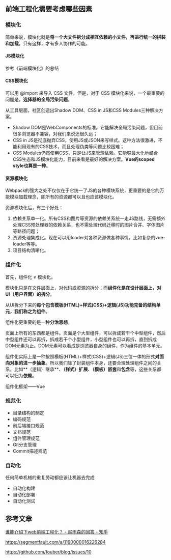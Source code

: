 ## 前端工程化需要考虑哪些因素

### 模块化

简单来说，模块化就是**将一个大文件拆分成相互依赖的小文件，再进行统一的拼装和加载**。只有这样，才有多人协作的可能。

#### JS模块化

参考《前端模块化》的总结

#### CSS模块化

可以用 @import 来导入 CSS 文件，但是，对于 CSS 模块化来说，一个最重要的问题是，**选择器的全局污染问题**。

从工具层面，社区创造出Shadow DOM、CSS in JS和CSS Modules三种解决方案。

- Shadow DOM是WebComponents的标准。它能解决全局污染问题，但目前很多浏览器不兼容，对我们来说还很久远；
- CSS in JS是彻底抛弃CSS，使用JS或JSON来写样式。这种方法很激进，不能利用现有的CSS技术，而且处理伪类等问题比较困难；
- CSS Modules仍然使用CSS，只是让JS来管理依赖。它能够最大化地结合CSS生态和JS模块化能力，目前来看是最好的解决方案。**Vue的scoped style也算是一种**。

#### 资源模块化

Webpack的强大之处不仅仅在于它统一了JS的各种模块系统，更重要的是它的万能模块加载理念，即所有的资源都可以且也应该模块化。

资源模块化后，有三个好处：

1. 依赖关系单一化。所有CSS和图片等资源的依赖关系统一走JS路线，无需额外处理CSS预处理器的依赖关系，也不需处理代码迁移时的图片合并、字体图片等路径问题；
2. 资源处理集成化。现在可以用loader对各种资源做各种事情，比如复杂的vue-loader等等。
3. 项目结构清晰化。

### 组件化

首先，组件化 ≠ 模块化。

模块化只是在文件层面上，对代码或资源的拆分；而**组件化是在设计层面上，对UI（用户界面）的拆分**。

从UI拆分下来的**每个包含模板(HTML)+样式(CSS)+逻辑(JS)功能完备的结构单元，我们称之为组件**。

组件化更重要的是一种**分治思想**。

页面上所有的东西都是组件。页面是个大型组件，可以拆成若干个中型组件，然后中型组件还可以再拆，拆成若干个小型组件，小型组件也可以再拆，直到拆成DOM元素为止。DOM元素可以看成是浏览器自身的组件，作为组件的基本单元。

组件化实际上是一种按照模板(HTML)+样式(CSS)+逻辑(JS)三位一体的形式**对面向对象的进一步抽象**。所以我们除了封装组件本身，还要合理处理组件之间的关系，比如**（逻辑）继承**、**（样式）扩展**、**（模板）嵌套**和**包含**等，这些关系都可以归为**依赖**。

组件化框架——Vue

### 规范化

- 目录结构的制定
- 编码规范
- 前后端接口规范
- 文档规范
- 组件管理规范
- Git分支管理
- Commit描述规范

### 自动化

任何简单机械的重复劳动都应该让机器去完成

* 自动化构建
* 自动化部署
* 自动化测试

## 参考文章

[谁能介绍下web前端工程化？ - 赵雨森的回答 - 知乎 ](https://www.zhihu.com/question/24558375/answer/139920107)

https://segmentfault.com/a/1190000016226284

https://github.com/fouber/blog/issues/10